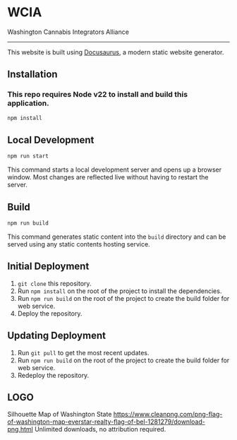 # WCIA
Washington Cannabis Integrators Alliance

----

This website is built using [Docusaurus](https://docusaurus.io/), a modern static website generator.

## Installation

### This repo requires Node v22 to install and build this application.

```bash
npm install
```

## Local Development

```bash
npm run start
```

This command starts a local development server and opens up a browser window. Most changes are reflected live without having to restart the server.

## Build

```bash
npm run build
```

This command generates static content into the `build` directory and can be served using any static contents hosting service.

## Initial Deployment

1. `git clone` this repository.
2. Run `npm install` on the root of the project to install the dependencies.
3. Run `npm run build` on the root of the project to create the build folder for web service.
4. Deploy the repository.

## Updating Deployment

1. Run `git pull` to get the most recent updates.
2. Run `npm run build` on the root of the project to create the build folder for web service.
3. Redeploy the repository.

## LOGO

Silhouette Map of Washington State
https://www.cleanpng.com/png-flag-of-washington-map-everstar-realty-flag-of-bel-1281279/download-png.html
Unlimited downloads, no attribution required.